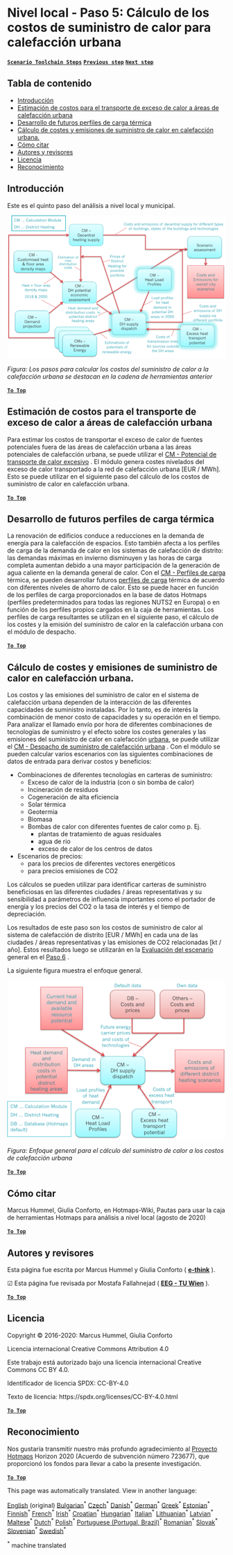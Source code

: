 <h1><a class="anchor" id="local-level---step-5--calculation-of-costs-of-heat-supply-to-district-heating" href="#local-level---step-5--calculation-of-costs-of-heat-supply-to-district-heating"><i class="fa fa-link"></i></a>Nivel local - Paso 5: Cálculo de los costos de suministro de calor para calefacción urbana</h1><p> <a href="guide-local-and-municipal-levels#the-hotmaps-scenario-toolchain-different-steps"><strong><code>Scenario Toolchain Steps</code></strong></a> <a href="step-4-calculation-of-district-heating-distribution-costs"><strong><code>Previous step</code></strong></a> <a href="step-6-assessment-of-scenarios-for-entire-heat-demand-and-supply-for-the-selected-area"><strong><code>Next step</code></strong></a></p><h2><a class="anchor" id="table-of-contents" href="#table-of-contents"><i class="fa fa-link"></i></a> Tabla de contenido</h2><ul><li> <a href="#introduction">Introducción</a></li><li> <a href="#estimation-of-costs-for-the-transport-of-excess-heat-to-district-heating-areas">Estimación de costos para el transporte de exceso de calor a áreas de calefacción urbana</a></li><li> <a href="#development-of-future-heat-load-profiles">Desarrollo de futuros perfiles de carga térmica</a></li><li> <a href="#calculation-of-costs-and-emissions-of-heat-supply-in-district-heating">Cálculo de costes y emisiones de suministro de calor en calefacción urbana.</a></li><li> <a href="#how-to-cite">Cómo citar</a></li><li> <a href="#authors-and-reviewers">Autores y revisores</a></li><li> <a href="#license">Licencia</a></li><li> <a href="#acknowledgement">Reconocimiento</a></li></ul><h2><a class="anchor" id="introduction" href="#introduction"><i class="fa fa-link"></i></a> Introducción</h2><p> Este es el quinto paso del análisis a nivel local y municipal.</p><img src="/en/Step-5-Calculation-of-costs-of-heat-supply-to-district-heating/Hotmaps_Local_Toolchain_Step_5final.png"/><p> <em>Figura: Los pasos para calcular los costos del suministro de calor a la calefacción urbana se destacan en la cadena de herramientas anterior</em></p><p><ins> <code><strong><a href="#table-of-contents">To Top</a></strong></code></ins></p><h2><a class="anchor" id="estimation-of-costs-for-the-transport-of-excess-heat-to-district-heating-areas" href="#estimation-of-costs-for-the-transport-of-excess-heat-to-district-heating-areas"><i class="fa fa-link"></i></a> Estimación de costos para el transporte de exceso de calor a áreas de calefacción urbana</h2><p> Para estimar los costos de transportar el exceso de calor de fuentes potenciales fuera de las áreas de calefacción urbana a las áreas potenciales de calefacción urbana, se puede utilizar el <a href="https://wiki.hotmaps.eu/en/CM-Excess-heat-transport-potential">CM - Potencial de transporte de calor excesivo</a> . El módulo genera costes nivelados del exceso de calor transportado a la red de calefacción urbana [EUR / MWh]. Esto se puede utilizar en el siguiente paso del cálculo de los costos de suministro de calor en calefacción urbana.</p><p><ins> <code><strong><a href="#table-of-contents">To Top</a></strong></code></ins></p><h2><a class="anchor" id="development-of-future-heat-load-profiles" href="#development-of-future-heat-load-profiles"><i class="fa fa-link"></i></a> Desarrollo de futuros perfiles de carga térmica</h2><p> La renovación de edificios conduce a reducciones en la demanda de energía para la calefacción de espacios. Esto también afecta a los perfiles de carga de la demanda de calor en los sistemas de calefacción de distrito: las demandas máximas en invierno disminuyen y las horas de carga completa aumentan debido a una mayor participación de la generación de agua caliente en la demanda general de calor. Con el <a href="https://wiki.hotmaps.eu/en/CM-Heat-load-profiles">CM - Perfiles de carga</a> térmica, se pueden desarrollar futuros <a href="https://wiki.hotmaps.eu/en/CM-Heat-load-profiles">perfiles de carga</a> térmica de acuerdo con diferentes niveles de ahorro de calor. Esto se puede hacer en función de los perfiles de carga proporcionados en la base de datos Hotmaps (perfiles predeterminados para todas las regiones NUTS2 en Europa) o en función de los perfiles propios cargados en la caja de herramientas. Los perfiles de carga resultantes se utilizan en el siguiente paso, el cálculo de los costes y la emisión del suministro de calor en la calefacción urbana con el módulo de despacho.</p><p><ins> <code><strong><a href="#table-of-contents">To Top</a></strong></code></ins></p><h2><a class="anchor" id="calculation-of-costs-and-emissions-of-heat-supply-in-district-heating" href="#calculation-of-costs-and-emissions-of-heat-supply-in-district-heating"><i class="fa fa-link"></i></a> Cálculo de costes y emisiones de suministro de calor en calefacción urbana.</h2><p> Los costos y las emisiones del suministro de calor en el sistema de calefacción urbana dependen de la interacción de las diferentes capacidades de suministro instaladas. Por lo tanto, es de interés la combinación de menor costo de capacidades y su operación en el tiempo. Para analizar el llamado envío por hora de diferentes combinaciones de tecnologías de suministro y el efecto sobre los costes generales y las emisiones del suministro de calor en calefacción <a href="https://wiki.hotmaps.eu/en/CM-District-heating-supply-dispatch">urbana,</a> se puede utilizar el <a href="https://wiki.hotmaps.eu/en/CM-District-heating-supply-dispatch">CM - Despacho de suministro de calefacción urbana</a> . Con el módulo se pueden calcular varios escenarios con las siguientes combinaciones de datos de entrada para derivar costos y beneficios:</p><ul><li> Combinaciones de diferentes tecnologías en carteras de suministro:<ul><li> Exceso de calor de la industria (con o sin bomba de calor)</li><li> Incineración de residuos</li><li> Cogeneración de alta eficiencia</li><li> Solar térmica</li><li> Geotermia</li><li> Biomasa</li><li> Bombas de calor con diferentes fuentes de calor como p. Ej.<ul><li> plantas de tratamiento de aguas residuales</li><li> agua de rio</li><li> exceso de calor de los centros de datos</li></ul></li></ul></li><li> Escenarios de precios:<ul><li> para los precios de diferentes vectores energéticos</li><li> para precios emisiones de CO2</li></ul></li></ul><p> Los cálculos se pueden utilizar para identificar carteras de suministro beneficiosas en las diferentes ciudades / áreas representativas y su sensibilidad a parámetros de influencia importantes como el portador de energía y los precios del CO2 o la tasa de interés y el tiempo de depreciación.</p><p> Los resultados de este paso son los costos de suministro de calor al sistema de calefacción de distrito [EUR / MWh] en cada una de las ciudades / áreas representativas y las emisiones de CO2 relacionadas [kt / año]. Estos resultados luego se utilizarán en la <a href="https://wiki.hotmaps.eu/en/CM-Scenario-assessment">Evaluación del escenario</a> general en el <a href="https://wiki.hotmaps.eu/en/Step-6-Assessment-of-scenarios-for-entire-heat-demand-and-supply-for-the-selected-area">Paso 6</a> .</p><p> La siguiente figura muestra el enfoque general.</p><img src="/en/Step-5-Calculation-of-costs-of-heat-supply-to-district-heating/Wiki-local-detailed-Step-5final.png"/><p> <em>Figura: Enfoque general para el cálculo del suministro de calor a los costos de calefacción urbana</em></p><p><ins> <code><strong><a href="#table-of-contents">To Top</a></strong></code></ins></p><h2><a class="anchor" id="how-to-cite" href="#how-to-cite"><i class="fa fa-link"></i></a> Cómo citar</h2><p> Marcus Hummel, Giulia Conforto, en Hotmaps-Wiki, Pautas para usar la caja de herramientas Hotmaps para análisis a nivel local (agosto de 2020)</p><p><ins> <code><strong><a href="#table-of-contents">To Top</a></strong></code></ins></p><h2><a class="anchor" id="authors-and-reviewers" href="#authors-and-reviewers"><i class="fa fa-link"></i></a> Autores y revisores</h2><p> Esta página fue escrita por Marcus Hummel y Giulia Conforto ( <strong><a href="https://e-think.ac.at">e-think</a></strong> ).</p><p> ☑ Esta página fue revisada por Mostafa Fallahnejad ( <strong><a href="https://eeg.tuwien.ac.at/">EEG - TU Wien</a></strong> ).</p><p> <a href="#table-of-contents"><strong><code>To Top</code></strong></a></p><h2><a class="anchor" id="license" href="#license"><i class="fa fa-link"></i></a> Licencia</h2><p> Copyright © 2016-2020: Marcus Hummel, Giulia Conforto</p><p> Licencia internacional Creative Commons Attribution 4.0</p><p> Este trabajo está autorizado bajo una licencia internacional Creative Commons CC BY 4.0.</p><p> Identificador de licencia SPDX: CC-BY-4.0</p><p> Texto de licencia: https://spdx.org/licenses/CC-BY-4.0.html</p><p> <a href="#table-of-contents"><strong><code>To Top</code></strong></a></p><h2><a class="anchor" id="acknowledgement" href="#acknowledgement"><i class="fa fa-link"></i></a> Reconocimiento</h2><p> Nos gustaría transmitir nuestro más profundo agradecimiento al <a href="https://www.hotmaps-project.eu">Proyecto Hotmaps</a> Horizon 2020 (Acuerdo de subvención número 723677), que proporcionó los fondos para llevar a cabo la presente investigación.</p><p><ins> <code><strong><a href="#table-of-contents">To Top</a></strong></code></ins></p>
<!--- THIS IS A SUPER UNIQUE IDENTIFIER -->

This page was automatically translated. View in another language:

[English](../en/Step-5-Calculation-of-costs-of-heat-supply-to-district-heating) (original) [Bulgarian](../bg/Step-5-Calculation-of-costs-of-heat-supply-to-district-heating)<sup>\*</sup> [Czech](../cs/Step-5-Calculation-of-costs-of-heat-supply-to-district-heating)<sup>\*</sup> [Danish](../da/Step-5-Calculation-of-costs-of-heat-supply-to-district-heating)<sup>\*</sup> [German](../de/Step-5-Calculation-of-costs-of-heat-supply-to-district-heating)<sup>\*</sup> [Greek](../el/Step-5-Calculation-of-costs-of-heat-supply-to-district-heating)<sup>\*</sup>  [Estonian](../et/Step-5-Calculation-of-costs-of-heat-supply-to-district-heating)<sup>\*</sup> [Finnish](../fi/Step-5-Calculation-of-costs-of-heat-supply-to-district-heating)<sup>\*</sup> [French](../fr/Step-5-Calculation-of-costs-of-heat-supply-to-district-heating)<sup>\*</sup> [Irish](../ga/Step-5-Calculation-of-costs-of-heat-supply-to-district-heating)<sup>\*</sup> [Croatian](../hr/Step-5-Calculation-of-costs-of-heat-supply-to-district-heating)<sup>\*</sup> [Hungarian](../hu/Step-5-Calculation-of-costs-of-heat-supply-to-district-heating)<sup>\*</sup> [Italian](../it/Step-5-Calculation-of-costs-of-heat-supply-to-district-heating)<sup>\*</sup> [Lithuanian](../lt/Step-5-Calculation-of-costs-of-heat-supply-to-district-heating)<sup>\*</sup> [Latvian](../lv/Step-5-Calculation-of-costs-of-heat-supply-to-district-heating)<sup>\*</sup> [Maltese](../mt/Step-5-Calculation-of-costs-of-heat-supply-to-district-heating)<sup>\*</sup> [Dutch](../nl/Step-5-Calculation-of-costs-of-heat-supply-to-district-heating)<sup>\*</sup> [Polish](../pl/Step-5-Calculation-of-costs-of-heat-supply-to-district-heating)<sup>\*</sup> [Portuguese (Portugal, Brazil)](../pt/Step-5-Calculation-of-costs-of-heat-supply-to-district-heating)<sup>\*</sup> [Romanian](../ro/Step-5-Calculation-of-costs-of-heat-supply-to-district-heating)<sup>\*</sup> [Slovak](../sk/Step-5-Calculation-of-costs-of-heat-supply-to-district-heating)<sup>\*</sup> [Slovenian](../sl/Step-5-Calculation-of-costs-of-heat-supply-to-district-heating)<sup>\*</sup> [Swedish](../sv/Step-5-Calculation-of-costs-of-heat-supply-to-district-heating)<sup>\*</sup> 

<sup>\*</sup> machine translated
